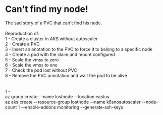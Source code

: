 # Can't find my node!
The sad story of a PVC that can't find his node.
<br><br>
Reproduction of:<br>
1 - Create a cluster in AKS without autoscaler<br>
2 - Create a PVC<br>
3 - Insert an anotation to the PVC to force it to belong to a specific node<br>
4 - Create a pod with the claim and mount configured<br>
5 - Scale the vmss to zero<br>
6 - Scale the vmss to one<br>
7 - Check the pod lost without PVC<br>
8 - Remove the PVC annotation and wait the pod to be alive<br>
<br><br>
1 -<br>
az group create --name lostnode --location eastus<br>
az aks create --resource-group lostnode --name k8snoautoscaler --node-count 1 --enable-addons monitoring --generate-ssh-keys<br>
